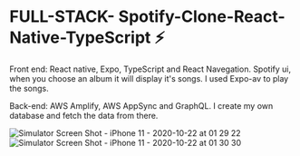 # FULL-STACK- Spotify-Clone-React-Native-TypeScript ⚡️

Front end:
React native, Expo, TypeScript and React Navegation.
Spotify ui, when you choose an album it will display it's songs.
I used Expo-av to play the songs.

Back-end:
AWS Amplify, AWS AppSync and GraphQL. 
I create my own database and fetch the data from there.

![Simulator Screen Shot - iPhone 11 - 2020-10-22 at 01 29 22](https://user-images.githubusercontent.com/60779542/96789714-b7be6680-1406-11eb-977b-1ea5520db688.png)
![Simulator Screen Shot - iPhone 11 - 2020-10-22 at 01 30 30](https://user-images.githubusercontent.com/60779542/96789722-bb51ed80-1406-11eb-97f8-9b65666c26bb.png)
